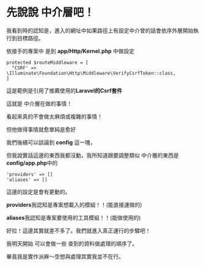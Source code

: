# 先說說 中介層吧！
我看到時的認知是，進入的網址中如果路徑上有設定中介曾的話會依序外層開始執行到目標路徑。

依接手的專案中 是到 **app/Http/Kernel.php** 中做設定
```
protected $routeMiddleware = [
  "CSRF' => \Illuminate\Foundation\Http\Middleware\VerifyCsrfToken::class,
]
```

這是範例是引用了推薦使用的**Laravel的Csrf套件**

這就是 中介層在做的事情！

看起來真的不會做太麻煩或複雜的事情！

但他做得事情就愈單純是愈好

我們後續可以談論到 **config** 這一塊，

但我說實話這邊的東西我都沒動，我所知道跟要調整類似 中介層的東西是 **config/app.php**中的

```
'providers' => []
'aliases' => []
```

這邊的設定是會有更動的。

**providers**我認知是專案想載入的模組！！(能直接運做的)

**aliases**我認知是專案要使用的工具模組！！(能做使用的)

好拉！這邊其實就差不多了。我們就進入真正運行的步驟吧！

我明天開始 可以會做一些 查到的資料做處理的順序了。

畢竟我是實作派麻～空想與處理其實我並不在行。

